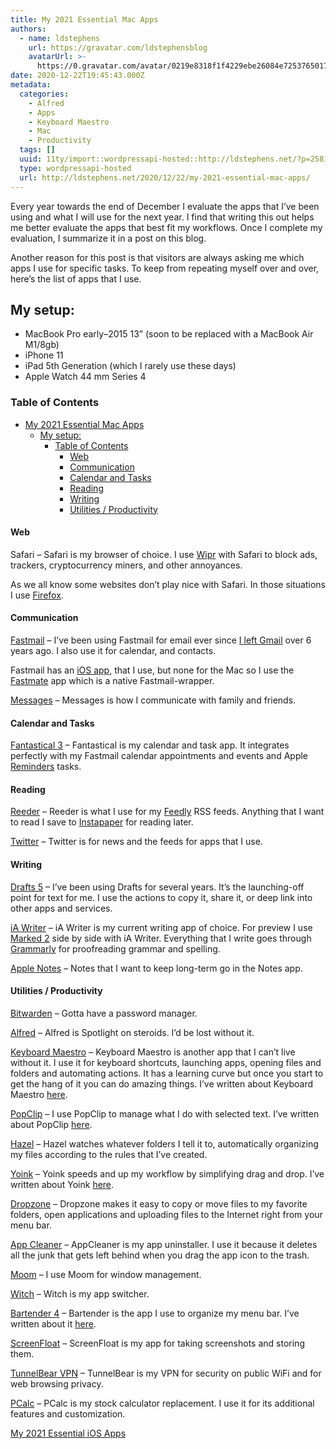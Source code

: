 ```yaml
---
title: My 2021 Essential Mac Apps
authors:
  - name: ldstephens
    url: https://gravatar.com/ldstephensblog
    avatarUrl: >-
      https://0.gravatar.com/avatar/0219e8318f1f4229ebe26084e7253765017f43ca0c631be37dc6d0b8ad6e40a4?s=96&d=identicon&r=G
date: 2020-12-22T19:45:43.000Z
metadata:
  categories:
    - Alfred
    - Apps
    - Keyboard Maestro
    - Mac
    - Productivity
  tags: []
  uuid: 11ty/import::wordpressapi-hosted::http://ldstephens.net/?p=2581
  type: wordpressapi-hosted
  url: http://ldstephens.net/2020/12/22/my-2021-essential-mac-apps/
---
```

Every year towards the end of December I evaluate the apps that I’ve been using and what I will use for the next year. I find that writing this out helps me better evaluate the apps that best fit my workflows. Once I complete my evaluation, I summarize it in a post on this blog.

Another reason for this post is that visitors are always asking me which apps I use for specific tasks. To keep from repeating myself over and over, here’s the list of apps that I use.

## My setup:

-   MacBook Pro early–2015 13” (soon to be replaced with a MacBook Air M1/8gb)
-   iPhone 11
-   iPad 5th Generation (which I rarely use these days)
-   Apple Watch 44 mm Series 4

### Table of Contents

-   [My 2021 Essential Mac Apps](#my-2021-essential-mac-apps)
    -   [My setup:](#my-setup)
        -   [Table of Contents](#table-of-contents)
            -   [Web](#web)
            -   [Communication](#communication)
            -   [Calendar and Tasks](#calendar-and-tasks)
            -   [Reading](#reading)
            -   [Writing](#writing)
            -   [Utilities / Productivity](#utilities-productivity)

#### Web

Safari – Safari is my browser of choice. I use [Wipr](https://giorgiocalderolla.com/wipr.html) with Safari to block ads, trackers, cryptocurrency miners, and other annoyances.

As we all know some websites don’t play nice with Safari. In those situations I use [Firefox](https://www.mozilla.org/en-US/firefox/).

#### Communication

[Fastmail](https://www.fastmail.com/?STKI=14726057) – I’ve been using Fastmail for email ever since [I left Gmail](https://ldstephens.medium.com/two-years-of-fastmail-and-how-it-replaced-gma-840d38bc17b) over 6 years ago. I also use it for calendar, and contacts.

Fastmail has an [iOS app](https://www.fastmail.com/help/clients/mobileapp.html), that I use, but none for the Mac so I use the [Fastmate](https://github.com/joelekstrom/fastmate) app which is a native Fastmail-wrapper.

[Messages](https://support.apple.com/explore/messages) – Messages is how I communicate with family and friends.

#### Calendar and Tasks

[Fantastical 3](https://flexibits.com/fantastical) – Fantastical is my calendar and task app. It integrates perfectly with my Fastmail calendar appointments and events and Apple [Reminders](https://apps.apple.com/us/app/reminders/id1108187841) tasks.

#### Reading

[Reeder](https://www.reederapp.com/) – Reeder is what I use for my [Feedly](https://feedly.com/i/welcome) RSS feeds. Anything that I want to read I save to [Instapaper](https://www.instapaper.com) for reading later.

[Twitter](https://twitter.com) – Twitter is for news and the feeds for apps that I use.

#### Writing

[Drafts 5](https://getdrafts.com/) – I’ve been using Drafts for several years. It’s the launching-off point for text for me. I use the actions to copy it, share it, or deep link into other apps and services.

[iA Writer](https://ia.net/writer) – iA Writer is my current writing app of choice. For preview I use [Marked 2](https://marked2app.com/) side by side with iA Writer. Everything that I write goes through [Grammarly](https://www.grammarly.com) for proofreading grammar and spelling.

[Apple Notes](https://apps.apple.com/us/app/notes/id1110145109) – Notes that I want to keep long-term go in the Notes app.

#### Utilities / Productivity

[Bitwarden](https://bitwarden.com/) – Gotta have a password manager.

[Alfred](https://www.alfredapp.com) – Alfred is Spotlight on steroids. I’d be lost without it.

[Keyboard Maestro](https://www.keyboardmaestro.com/main/) – Keyboard Maestro is another app that I can’t live without it. I use it for keyboard shortcuts, launching apps, opening files and folders and automating actions. It has a learning curve but once you start to get the hang of it you can do amazing things. I’ve written about Keyboard Maestro [here](https://ldstepblog.wordpress.com/category/keyboard-maestro/).

[PopClip](http://pilotmoon.com/popclip/) – I use PopClip to manage what I do with selected text. I’ve written about PopClip [here](https://ldstephens.net/2017/09/15/how-to-open-the-popclip-menu-on-a-selection/).

[Hazel](https://www.noodlesoft.com/) – Hazel watches whatever folders I tell it to, automatically organizing my files according to the rules that I’ve created.

[Yoink](https://yoink.app/) – Yoink speeds and up my workflow by simplifying drag and drop. I’ve written about Yoink [here](https://ldstephens.net/2017/10/04/yoink-my-favorite-drag-and-drop-utility-for-mac/).

[Dropzone](https://aptonic.com/) – Dropzone makes it easy to copy or move files to my favorite folders, open applications and uploading files to the Internet right from your menu bar.

[App Cleaner](http://freemacsoft.net/appcleaner/) – AppCleaner is my app uninstaller. I use it because it deletes all the junk that gets left behind when you drag the app icon to the trash.

[Moom](https://manytricks.com/moom/) – I use Moom for window management.

[Witch](https://manytricks.com/witch/) – Witch is my app switcher.

[Bartender 4](https://www.macbartender.com/Bartender4/) – Bartender is the app I use to organize my menu bar. I’ve written about it [here](https://ldstephens.net/2017/11/15/how-i-organize-my-mac-menu-bar-apps/).

[ScreenFloat](https://eternalstorms.at/ScreenFloat/ScreenFloat_-_Make_your_Shots_fly/ScreenFloat_-_Make_your_Shots_fly%21.html) – ScreenFloat is my app for taking screenshots and storing them.

[TunnelBear VPN](https://www.tunnelbear.com) – TunnelBear is my VPN for security on public WiFi and for web browsing privacy.

[PCalc](https://pcalc.com/) – PCalc is my stock calculator replacement. I use it for its additional features and customization.

[My 2021 Essential iOS Apps](http://ldstephens.net/2020/12/22/my-2021-essential-ios-apps/)
